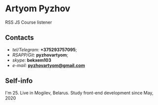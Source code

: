   # Artyom Pyzhov

RSS JS Course listener

## Contacts

- *tel/Telegram:* **+375293757095**;
- *RSAPP/Git:* **pyzhovartyom**;
- *skype:* **bekxem103**
- *e-mail:* **pyzhovartyom@gmail.com**

## Self-info
I'm 25. Live in Mogilev, Belarus. Study front-end development since May, 2020
